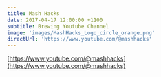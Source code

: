 ```yaml
---
title: Mash Hacks
date: 2017-04-17 12:00:00 +1100
subtitle: Brewing Youtube Channel
image: 'images/MashHacks_Logo_circle_orange.png'
directUrl: 'https://www.youtube.com/@mashhacks'
---
```


[https://www.youtube.com/@mashhacks](https://www.youtube.com/@mashhacks)